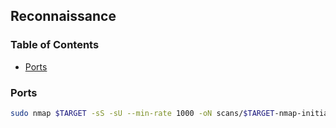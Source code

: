 ## Reconnaissance
### Table of Contents
* [Ports](#ports)

### Ports
```bash
sudo nmap $TARGET -sS -sU --min-rate 1000 -oN scans/$TARGET-nmap-initial
```